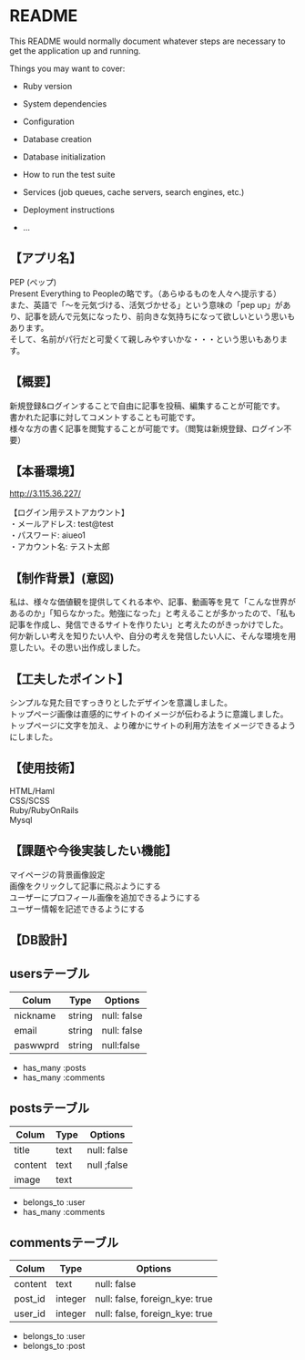 # README

This README would normally document whatever steps are necessary to get the
application up and running.

Things you may want to cover:

* Ruby version

* System dependencies

* Configuration

* Database creation

* Database initialization

* How to run the test suite

* Services (job queues, cache servers, search engines, etc.)

* Deployment instructions

* ...

## 【アプリ名】　
PEP (ペップ)
<br>
Present Everything to Peopleの略です。（あらゆるものを人々へ提示する）
<br>
また、英語で「～を元気づける、活気づかせる」という意味の「pep up」があり、記事を読んで元気になったり、前向きな気持ちになって欲しいという思いもあります。
<br>
そして、名前がパ行だと可愛くて親しみやすいかな・・・という思いもあります。

## 【概要】
新規登録&ログインすることで自由に記事を投稿、編集することが可能です。
<br>
書かれた記事に対してコメントすることも可能です。
<br>
様々な方の書く記事を閲覧することが可能です。（閲覧は新規登録、ログイン不要）

## 【本番環境】

http://3.115.36.227/
<br>

【ログイン用テストアカウント】
<br>
・メールアドレス: test@test
<br>
・パスワード: aiueo1
<br>
・アカウント名: テスト太郎

## 【制作背景】(意図)
私は、様々な価値観を提供してくれる本や、記事、動画等を見て「こんな世界があるのか」「知らなかった。勉強になった」と考えることが多かったので、「私も記事を作成し、発信できるサイトを作りたい」と考えたのがきっかけでした。
<br>
何か新しい考えを知りたい人や、自分の考えを発信したい人に、そんな環境を用意したい。その思い出作成しました。


## 【工夫したポイント】
シンプルな見た目ですっきりとしたデザインを意識しました。
<br>
トップページ画像は直感的にサイトのイメージが伝わるように意識しました。
<br>
トップページに文字を加え、より確かにサイトの利用方法をイメージできるようにしました。

## 【使用技術】
HTML/Haml
<br>
CSS/SCSS
<br>
Ruby/RubyOnRails
<br>
Mysql


## 【課題や今後実装したい機能】
マイページの背景画像設定
<br>
画像をクリックして記事に飛ぶようにする
<br>
ユーザーにプロフィール画像を追加できるようにする
<br>
ユーザー情報を記述できるようにする
<br>

## 【DB設計】

## usersテーブル
|Colum|Type|Options|
|-----|----|-------|
|nickname|string|null: false|
|email|string|null: false|
|paswwprd|string|null:false|

- has_many :posts
- has_many :comments


## postsテーブル
|Colum|Type|Options|
|-----|----|-------|
|title|text|null: false|
|content|text|null ;false|
|image|text||

- belongs_to :user
- has_many :comments

## commentsテーブル
|Colum|Type|Options|
|-----|----|-------|
|content|text|null: false|
|post_id|integer|null: false, foreign_kye: true|
|user_id|integer|null: false, foreign_kye: true|

- belongs_to :user
- belongs_to :post